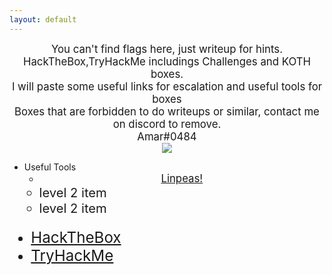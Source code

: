 ```yaml
---
layout: default
---
```


<center><big> You can't find flags here, just writeup for hints. </big></center>
<center><big> HackTheBox,TryHackMe includings Challenges and KOTH boxes. </big></center>
<center><big> I will paste some useful links for escalation and useful tools for boxes </big></center>
<center><big> Boxes that are forbidden to do writeups or similar, contact me on discord to remove. </big></center>
<center><big> Amar#0484 </big></center>


<center>
    <img src="https://i.etsystatic.com/23903102/r/il/efa2a2/2391953560/il_570xN.2391953560_gpfb.jpg">
</center>

- Useful Tools
  - <center><big> <a href="https://github.com/carlospolop/PEASS-ng/tree/master/linPEAS/">Linpeas!</a><center><big>
  - level 2 item
  - level 2 item




*   [<big>HackTheBox</big>](./hack-the-box.html)
*   [<big>TryHackMe</big>](./try-hack-me.html)
